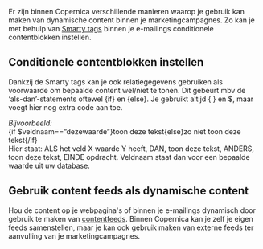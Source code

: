 Er zijn binnen Copernica verschillende manieren waarop je gebruik kan
maken van dynamische content binnen je marketingcampagnes. Zo kan je met
behulp van [Smarty
tags](http://www.copernica.com/nl/ondersteuning/begrippenlijst/smarty)
binnen je e-mailings conditionele contentblokken instellen.

Conditionele contentblokken instellen
-------------------------------------

Dankzij de Smarty tags kan je ook relatiegegevens gebruiken als
voorwaarde om bepaalde content wel/niet te tonen. Dit gebeurt mbv de
‘als-dan’-statements oftewel {if} en {else}. Je gebruikt altijd { } en
\$, maar voegt hier nog extra code aan toe.

*Bijvoorbeeld:*\
 {if \$veldnaam==”dezewaarde”}toon deze tekst{else}zo niet toon deze
tekst{/if}\
 Hier staat: ALS het veld X waarde Y heeft, DAN, toon deze tekst,
ANDERS, toon deze tekst, EINDE opdracht. Veldnaam staat dan voor een
bepaalde waarde uit uw database.

Gebruik content feeds als dynamische content
--------------------------------------------

Hou de content op je webpagina's of binnen je e-mailings dynamisch door
gebruik te maken van
[contentfeeds](http://www.copernica.com/nl/functies/webpaginas/gebruik-van-rss-of-atom-feed).
Binnen Copernica kan je zelf je eigen feeds samenstellen, maar je kan
ook gebruik maken van externe feeds ter aanvulling van je
marketingcampagnes.
